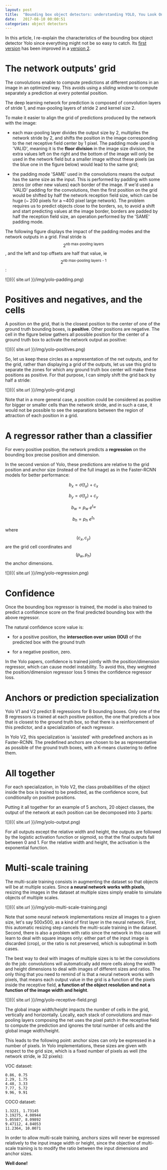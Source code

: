 ```yaml
---
layout: post
title:  "Bounding box object detectors: understanding YOLO, You Look Only Once"
date:   2017-08-10 00:00:51
categories: object detectors
---
```


In this article, I re-explain the characteristics of the bounding box object detector Yolo since everything might not be so easy to catch. Its [first version](https://pjreddie.com/media/files/papers/yolo.pdf) has been improved in a [version 2](https://arxiv.org/pdf/1612.08242.pdf).


# The network outputs' grid

The convolutions enable to compute predictions at different positions in an image in an optimized way. This avoids using a *sliding window* to compute separately a prediction at every potential position.

The deep learning network for prediction is composed of convolution layers of stride 1, and max-pooling layers of stride 2 and kernel size 2.

To make it easier to align the grid of predictions produced by the network with the image:

- each  max-pooling layer divides the output size by 2, multiplies the network stride by 2, and shifts the position in the image corresponding to the net receptive field center by 1 pixel. The padding mode used is 'VALID', meaning it is the **floor division** in the image size division, the extra values left on the right and the bottom of the image will only be used in the network field but a smaller image without these pixels (as the blue one in the figure below) would lead to the same grid;

- the padding mode 'SAME' used in the convolutions means the output has the same size as the input. This is performed by padding with some zeros (or other new values) each border of the image. If we'd used a 'VALID' padding for the convolutions, then the first position on the grid would be shifted by half the network reception field size, which can be huge (~ 200 pixels for a ~400 pixel large network). The problem requires us to predict objects close to the borders, so, to avoid a shift and start predicting values at the image border, borders are padded by half the reception field size, an operation performed by the 'SAME' padding mode.

The following figure displays the impact of the padding modes and the network outputs in a grid. Final stride is $$ 2^{\text{nb max-pooling layers}} $$, and the left and top offsets are half that value, ie $$ 2^{\text{nb max-pooling layers - 1}} $$:

![]({{ site.url }}/img/yolo-padding.png)


# Positives and negatives, and the cells

A position on the grid, that is the closest position to the center of one of the ground truth bounding boxes, is **positive**. Other positions are negative. The cell in the figure below gathers all possible position for the center of a ground truth box to activate the network output as positive:

![]({{ site.url }}/img/yolo-positives.png)

So, let us keep these circles as a representation of the net outputs, and for the grid, rather than displaying a grid of the outputs, let us use this grid to separate the zones for which any ground truth box center  will make these positions as positive. For that purpose, I can simply shift the grid back by half a stride:

![]({{ site.url }}/img/yolo-grid.png)

Note that in a more general case, a position could be considered as positive for bigger or smaller cells than the network stride, and in such a case, it would not be possible to see the separations between the region of attraction of each position in a grid.

# A regressor rather than a classifier

For every positive position, the network predicts a **regression** on the bounding box precise position and dimension.

In the second version of Yolo, these predictions are relative to the grid position and anchor size (instead of the full image) as in the Faster-RCNN models for better performance:

$$ b_x = \sigma(t_x) + c_x $$


$$ b_y = \sigma(t_y) + c_y $$


$$ b_w = p_w \ e^{t_w} $$


$$ b_h = p_h \ e^{t_h} $$

where $$ (c_x, c_y) $$ are the grid cell coordinates and $$ (p_w, p_h) $$ the anchor dimensions.

![]({{ site.url }}/img/yolo-regression.png)


# Confidence

Once the bounding box regressor is trained, the model is also trained to predict a confidence score on the final predicted bounding box with the above regressor.

The natural confidence score value is:

- for a positive position, the **intersection over union (IOU)** of the predicted box with the ground truth

- for a negative position, zero.

In the Yolo papers, confidence is trained jointly with the position/dimension regressor, which can cause model instability. To avoid this, they weighted the position/dimension regressor loss 5 times the confidence regressor loss.


# Anchors or prediction specialization

Yolo V1 and V2 predict B regressions for B bounding boxes. Only one of the B regressors is trained at each positive position, the one that predicts a box that is closest to the ground truth box, so that there is a reinforcement of this predictor, and a specialization of each regressor.

In Yolo V2, this specialization is 'assisted' with predefined anchors as in Faster-RCNN. The predefined anchors are chosen to be as representative as possible of the ground truth boxes, with a K-means clustering to define them.

# All together

For each specialization, in Yolo V2, the class probabilities of the object inside the box is trained to be predicted, as the confidence score, but conditionally on positive positions.

Putting it all together for an example of 5 anchors, 20 object classes, the output of the network at each position can be decomposed into 3 parts:

![]({{ site.url }}/img/yolo-output.png)

For all outputs except the relative width and height, the outputs are followed by the logistic activation function or sigmoid, so that the final outputs fall between 0 and 1. For the relative width and height, the activation is the exponential function.

# Multi-scale training

The multi-scale training consists in augmenting the dataset so that objects will be at multiple scales. Since **a neural network works with pixels**, resizing the images in the dataset at multiple sizes simply enable to simulate objects of multiple scales.

![]({{ site.url }}/img/yolo-multi-scale-training.png)

Note that some neural network implementations resize all images to a given size, let's say 500x500, as a kind of first layer in the neural network. First, this automatic resizing step cancels the multi-scale training in the dataset. Second, there is also a problem with ratio since the network in this case will learn to deal with square images only: either part of the input image is discarded (crop), or the ratio is not preserved, which is suboptimal in both cases.

The best way to deal with images of multiple sizes is to let the convolutions do the job: convolutions will automatically add more cells along the width and height dimensions to deal with images of different sizes and ratios. The only thing that you need to remind of is that a neural network works with pixels, that means each output value in the grid is a function of the pixels inside the receptive field, **a function of the object resolution and not a function of the image width and height**.

![]({{ site.url }}/img/yolo-receptive-field.png)

The global image width/height impacts the number of cells in the grid, vertically and horizontally. Locally, each stack of convolutions and max-pooling layers composing the net uses the pixel patch in the receptive field to compute the prediction and ignores the total number of cells and the global image width/height.

This leads to the following point: anchor sizes can only be expressed in a number of pixels. In Yolo implementations, these sizes are given with respect to the grid size, which is a fixed number of pixels as well (the network stride, ie 32 pixels):

VOC dataset:

    0.86, 0.75
    2.29, 1.75
    4.48, 3.33
    7.77, 5.72
    9.96, 9.91

COCO dataset:

    1.3221, 1.73145
    3.19275, 4.00944
    5.05587, 8.09892
    9.47112, 4.84053
    11.2364, 10.0071

In order to allow multi-scale training, anchors sizes will never be expressed relatively to the input image width or height, since the objective of multi-scale training is to modify the ratio between the input dimensions and anchor sizes.

**Well done!**
